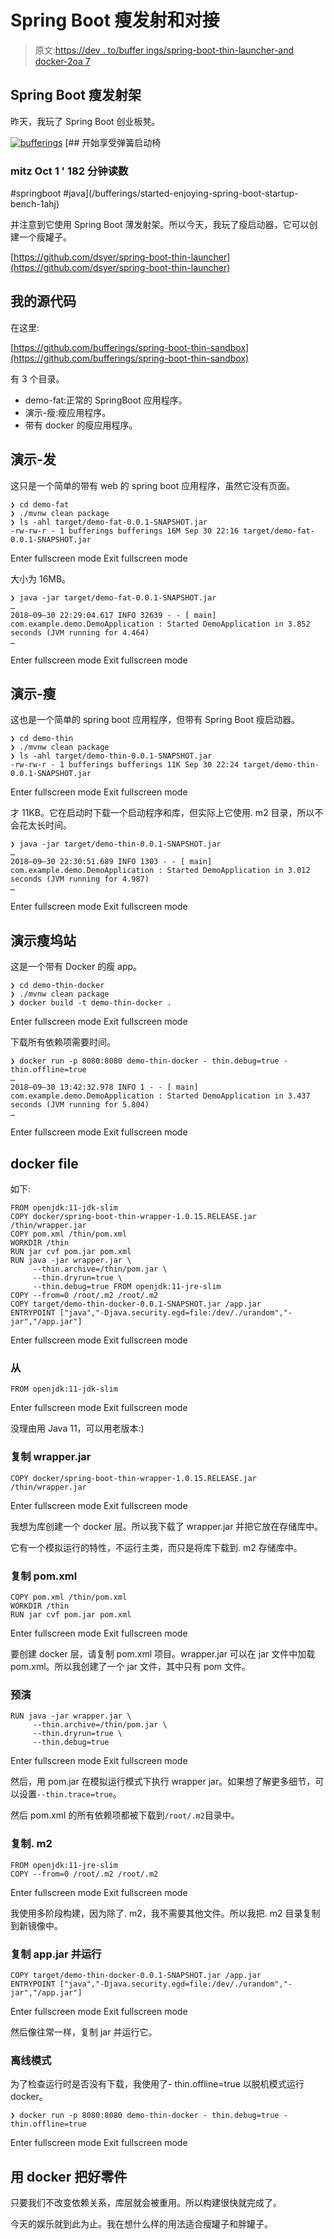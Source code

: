 # Spring Boot 瘦发射和对接

> 原文:[https://dev . to/buffer ings/spring-boot-thin-launcher-and docker-2oa 7](https://dev.to/bufferings/spring-boot-thin-launcher-anddocker-2oa7)

## Spring Boot 瘦发射架

昨天，我玩了 Spring Boot 创业板凳。

[![bufferings](../Images/f4c1331756d4432bf2ec4bde4b939f7a.png)](/bufferings) [## 开始享受弹簧启动椅

### mitz Oct 1 ' 182 分钟读数

#springboot #java](/bufferings/started-enjoying-spring-boot-startup-bench-1ahj)

并注意到它使用 Spring Boot 薄发射架。所以今天，我玩了瘦启动器，它可以创建一个瘦罐子。

[https://github.com/dsyer/spring-boot-thin-launcher](https://github.com/dsyer/spring-boot-thin-launcher)

## 我的源代码

在这里:

[https://github.com/bufferings/spring-boot-thin-sandbox](https://github.com/bufferings/spring-boot-thin-sandbox)

有 3 个目录。

*   demo-fat:正常的 SpringBoot 应用程序。
*   演示-瘦:瘦应用程序。
*   带有 docker 的瘦应用程序。

## 演示-发

这只是一个简单的带有 web 的 spring boot 应用程序，虽然它没有页面。

```
❯ cd demo-fat
❯ ./mvnw clean package
❯ ls -ahl target/demo-fat-0.0.1-SNAPSHOT.jar
-rw-rw-r - 1 bufferings bufferings 16M Sep 30 22:16 target/demo-fat-0.0.1-SNAPSHOT.jar 
```

Enter fullscreen mode Exit fullscreen mode

大小为 16MB。

```
❯ java -jar target/demo-fat-0.0.1-SNAPSHOT.jar
…
2018–09–30 22:29:04.617 INFO 32639 - - [ main] com.example.demo.DemoApplication : Started DemoApplication in 3.852 seconds (JVM running for 4.464)
… 
```

Enter fullscreen mode Exit fullscreen mode

## 演示-瘦

这也是一个简单的 spring boot 应用程序，但带有 Spring Boot 瘦启动器。

```
❯ cd demo-thin
❯ ./mvnw clean package
❯ ls -ahl target/demo-thin-0.0.1-SNAPSHOT.jar
-rw-rw-r - 1 bufferings bufferings 11K Sep 30 22:24 target/demo-thin-0.0.1-SNAPSHOT.jar 
```

Enter fullscreen mode Exit fullscreen mode

才 11KB。它在启动时下载一个启动程序和库，但实际上它使用. m2 目录，所以不会花太长时间。

```
❯ java -jar target/demo-thin-0.0.1-SNAPSHOT.jar
…
2018–09–30 22:30:51.689 INFO 1303 - - [ main] com.example.demo.DemoApplication : Started DemoApplication in 3.012 seconds (JVM running for 4.987)
… 
```

Enter fullscreen mode Exit fullscreen mode

## 演示瘦坞站

这是一个带有 Docker 的瘦 app。

```
❯ cd demo-thin-docker
❯ ./mvnw clean package
❯ docker build -t demo-thin-docker . 
```

Enter fullscreen mode Exit fullscreen mode

下载所有依赖项需要时间。

```
❯ docker run -p 8080:8080 demo-thin-docker - thin.debug=true - thin.offline=true
…
2018–09–30 13:42:32.978 INFO 1 - - [ main] com.example.demo.DemoApplication : Started DemoApplication in 3.437 seconds (JVM running for 5.804)
… 
```

Enter fullscreen mode Exit fullscreen mode

## docker file

如下:

```
FROM openjdk:11-jdk-slim
COPY docker/spring-boot-thin-wrapper-1.0.15.RELEASE.jar /thin/wrapper.jar
COPY pom.xml /thin/pom.xml
WORKDIR /thin
RUN jar cvf pom.jar pom.xml
RUN java -jar wrapper.jar \
     --thin.archive=/thin/pom.jar \
     --thin.dryrun=true \
     --thin.debug=true FROM openjdk:11-jre-slim
COPY --from=0 /root/.m2 /root/.m2
COPY target/demo-thin-docker-0.0.1-SNAPSHOT.jar /app.jar
ENTRYPOINT ["java","-Djava.security.egd=file:/dev/./urandom","-jar","/app.jar"] 
```

Enter fullscreen mode Exit fullscreen mode

### 从

```
FROM openjdk:11-jdk-slim 
```

Enter fullscreen mode Exit fullscreen mode

没理由用 Java 11，可以用老版本:)

### 复制 wrapper.jar

```
COPY docker/spring-boot-thin-wrapper-1.0.15.RELEASE.jar /thin/wrapper.jar 
```

Enter fullscreen mode Exit fullscreen mode

我想为库创建一个 docker 层。所以我下载了 wrapper.jar 并把它放在存储库中。

它有一个模拟运行的特性，不运行主类，而只是将库下载到. m2 存储库中。

### 复制 pom.xml

```
COPY pom.xml /thin/pom.xml
WORKDIR /thin
RUN jar cvf pom.jar pom.xml 
```

Enter fullscreen mode Exit fullscreen mode

要创建 docker 层，请复制 pom.xml 项目。wrapper.jar 可以在 jar 文件中加载 pom.xml。所以我创建了一个 jar 文件，其中只有 pom 文件。

### 预演

```
RUN java -jar wrapper.jar \
     --thin.archive=/thin/pom.jar \
     --thin.dryrun=true \
     --thin.debug=true 
```

Enter fullscreen mode Exit fullscreen mode

然后，用 pom.jar 在模拟运行模式下执行 wrapper jar。如果想了解更多细节，可以设置`--thin.trace=true`。

然后 pom.xml 的所有依赖项都被下载到`/root/.m2`目录中。

### 复制. m2

```
FROM openjdk:11-jre-slim
COPY --from=0 /root/.m2 /root/.m2 
```

Enter fullscreen mode Exit fullscreen mode

我使用多阶段构建，因为除了. m2，我不需要其他文件。所以我把. m2 目录复制到新镜像中。

### 复制 app.jar 并运行

```
COPY target/demo-thin-docker-0.0.1-SNAPSHOT.jar /app.jar
ENTRYPOINT ["java","-Djava.security.egd=file:/dev/./urandom","-jar","/app.jar"] 
```

Enter fullscreen mode Exit fullscreen mode

然后像往常一样，复制 jar 并运行它。

### 离线模式

为了检查运行时是否没有下载，我使用了- thin.offline=true 以脱机模式运行 docker。

```
❯ docker run -p 8080:8080 demo-thin-docker - thin.debug=true - thin.offline=true 
```

Enter fullscreen mode Exit fullscreen mode

## 用 docker 把好零件

只要我们不改变依赖关系，库层就会被重用。所以构建很快就完成了。

今天的娱乐就到此为止。我在想什么样的用法适合瘦罐子和胖罐子。